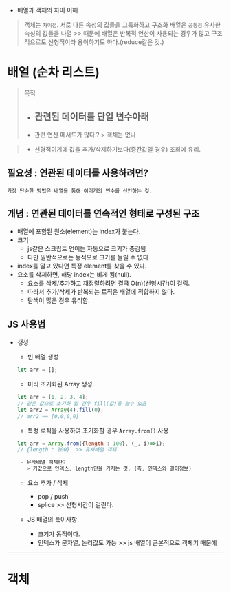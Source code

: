   - 배열과 객체의 차이 이해
  > 객체는 `차이점`. 서로 다른 속성의 값들을 그룹화하고 구조화
  > 배열은 `공통점`.유사한 속성의 값들을 나열
    >> 때문에 배열은 반복적 연산이 사용되는 경우가 많고 구조적으로도 선형적이라 용이하기도 하다.(reduce같은 것.)


# 배열 (순차 리스트)

> 목적
>
> - 관련된 데이터를 단일 변수아래
>   - 
> - 관련 연산 메서드가 많다.? > 객체는 없나

> - 선형적이기에 값을 추가/삭제하기보다(중간값일 경우) 조회에 유리.

## 필요성 : 연관된 데이터를 사용하려면?

    가장 단순한 방법은 배열을 통해 여러개의 변수를 선언하는 것.

## 개념 : 연관된 데이터를 연속적인 형태로 구성된 구조

- 배열에 포함된 원소(element)는 index가 붙는다.
- 크기
  - js같은 스크립트 언어는 자동으로 크기가 증감됨
  - 다만 일반적으로는 동적으로 크기를 늘릴 수 없다
- index를 알고 있다면 특정 element를 찾을 수 있다.
- 요소를 삭제하면, 해당 index는 비게 됨(null).
  - 요소를 삭제/추가하고 재정렬하려면 결국 O(n)(선형시간)이 걸림.
  - 따라서 추가/삭제가 반복되는 로직은 배열에 적합하지 않다.
  - 탐색이 많은 경우 유리함.

## JS 사용법

- 생성

  - 빈 배열 생성

  ```javascript
  let arr = [];
  ```

  - 미리 초기화된 Array 생성.

  ```javascript
  let arr = [1, 2, 3, 4];
  // 같은 값으로 초기화 할 경우 fill(값)을 쓸수 있음
  let arr2 = Array(4).fill(0);
  // arr2 == [0,0,0,0]
  ```

  - 특정 로직을 사용하여 초기화할 경우 `Array.from()` 사용

  ```javascript
  let arr = Array.from({length : 100}, (_, i)=>i);
  // {length : 100}  >> 유사배열 객체.

   - 유사배열 객체란?
     > 키값으로 인덱스, length만을 가지는 것. (즉, 인덱스와 길이정보)
  ```

  - 요소 추가 / 삭제

    - pop / push
    - splice >> 선형시간이 걸린다.

  - JS 배열의 특이사항
    - 크기가 동적이다.
    - 인덱스가 문자열, 논리값도 가능 >> js 배열이 근본적으로 객체기 때문에

---

# 객체
